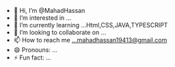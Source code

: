 - 👋 Hi, I’m @MahadHassan
- 👀 I’m interested in ...
- 🌱 I’m currently learning ...Html,CSS,JAVA,TYPESCRIPT
- 💞️ I’m looking to collaborate on ...
- 📫 How to reach me ...mahadhassan19413@gmail.com 
- 😄 Pronouns: ...
- ⚡ Fun fact: ...

<!---
Mahad00/Mahad00 is a ✨ special ✨ repository because its `README.md` (this file) appears on your GitHub profile.
You can click the Preview link to take a look at your changes.
--->
